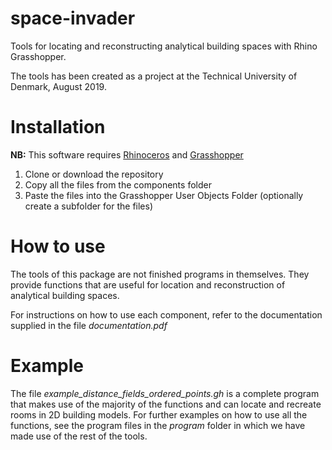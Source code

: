 # space-invader
Tools for locating and reconstructing analytical building spaces with Rhino Grasshopper.

The tools has been created as a project at the Technical University of Denmark, August 2019.

# Installation
<b>NB:</b> This software requires <a href="https://www.rhino3d.com/">Rhinoceros</a> and <a href="https://www.grasshopper3d.com/">Grasshopper</a>
1. Clone or download the repository
2. Copy all the files from the components folder
3. Paste the files into the Grasshopper User Objects Folder (optionally create a subfolder for the files) 

# How to use
The tools of this package are not finished programs in themselves. They provide functions that are useful for location and reconstruction of analytical building spaces.

For instructions on how to use each component, refer to the documentation supplied in the file <i>documentation.pdf</i>

# Example
The file <i>example_distance_fields_ordered_points.gh</i> is a complete program that makes use of the majority of the functions and can locate and recreate rooms in 2D building models. For further examples on how to use all the functions, see the program files in the <i>program</i> folder in which we have made use of the rest of the tools.
